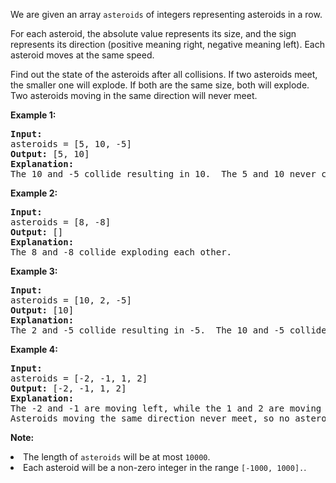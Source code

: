 <p>
We are given an array <code>asteroids</code> of integers representing asteroids in a row.
</p><p>
For each asteroid, the absolute value represents its size, and the sign represents its direction (positive meaning right, negative meaning left).  Each asteroid moves at the same speed.
</p><p>
Find out the state of the asteroids after all collisions.  If two asteroids meet, the smaller one will explode.  If both are the same size, both will explode.  Two asteroids moving in the same direction will never meet.
</p>

<p><b>Example 1:</b><br />
<pre>
<b>Input:</b> 
asteroids = [5, 10, -5]
<b>Output:</b> [5, 10]
<b>Explanation:</b> 
The 10 and -5 collide resulting in 10.  The 5 and 10 never collide.
</pre>
</p>

<p><b>Example 2:</b><br />
<pre>
<b>Input:</b> 
asteroids = [8, -8]
<b>Output:</b> []
<b>Explanation:</b> 
The 8 and -8 collide exploding each other.
</pre>
</p>

<p><b>Example 3:</b><br />
<pre>
<b>Input:</b> 
asteroids = [10, 2, -5]
<b>Output:</b> [10]
<b>Explanation:</b> 
The 2 and -5 collide resulting in -5.  The 10 and -5 collide resulting in 10.
</pre>
</p>

<p><b>Example 4:</b><br />
<pre>
<b>Input:</b> 
asteroids = [-2, -1, 1, 2]
<b>Output:</b> [-2, -1, 1, 2]
<b>Explanation:</b> 
The -2 and -1 are moving left, while the 1 and 2 are moving right.
Asteroids moving the same direction never meet, so no asteroids will meet each other.
</pre>
</p>

<p><b>Note:</b>
<li>The length of <code>asteroids</code> will be at most <code>10000</code>.</li>
<li>Each asteroid will be a non-zero integer in the range <code>[-1000, 1000].</code>.</li>
</p>